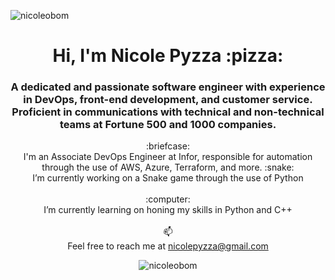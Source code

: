<p align="left"> <img src="https://komarev.com/ghpvc/?username=nicoleobom&label=Profile%20views&color=0e75b6&style=flat" alt="nicoleobom" /> </p>

<h1 align="center">Hi, I'm Nicole Pyzza :pizza:</h1>
<h3 align="center">A dedicated and passionate software engineer with experience in DevOps, front-end development, and customer service. Proficient in communications with technical and non-technical teams at Fortune 500 and 1000 companies.</h3>

<div align="center">
:briefcase: <br>
  I'm an Associate DevOps Engineer at Infor, responsible for automation through the use of AWS, Azure, Terraform, and more. 
:snake: <br>
  I’m currently working on a Snake game through the use of Python<br><br>
:computer:<br>
  I’m currently learning on honing my skills in Python and C++<br><br>
📫<br>Feel free to reach me at <a href="mailto:nicolepyzza@gmail.com">nicolepyzza@gmail.com</a>

<p><img align="center" src="https://github-readme-stats.vercel.app/api/top-langs/?username=nicoleobom&layout=compact" alt="nicoleobom" /></p>
